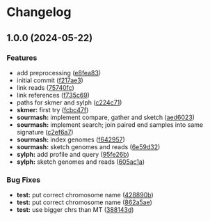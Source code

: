 # Changelog

## 1.0.0 (2024-05-22)


### Features

* add preprocessing ([e8fea83](https://github.com/jlanga/smsk_sketch/commit/e8fea83c8a22bad8177d10d93d40ed926449b040))
* initial commit ([f217ae3](https://github.com/jlanga/smsk_sketch/commit/f217ae3756b9a7494ffbad41305a6500785733e1))
* link reads ([75740fc](https://github.com/jlanga/smsk_sketch/commit/75740fc326b27ec6a09cc9f22be521c3b5217f84))
* link references ([f735c69](https://github.com/jlanga/smsk_sketch/commit/f735c69b34cbf792c5b6ee9e027866254b4b6d74))
* paths for skmer and sylph ([c224c71](https://github.com/jlanga/smsk_sketch/commit/c224c71f512a9451fe4ce945ad8c44e26f518234))
* **skmer:** first try ([fcbc47f](https://github.com/jlanga/smsk_sketch/commit/fcbc47f8143c210c44727839de3d4dc4f08b0f9e))
* **sourmash:** implement compare, gather and sketch ([aed6023](https://github.com/jlanga/smsk_sketch/commit/aed60232763a4c187bc170f365b9c306040ce1b4))
* **sourmash:** implement search; join paired end samples into same signature ([c2ef6a7](https://github.com/jlanga/smsk_sketch/commit/c2ef6a76a79a1ea83c55e38cdac1d697d4c010d3))
* **sourmash:** index genomes ([f642957](https://github.com/jlanga/smsk_sketch/commit/f642957601672ac4bca3f1e7731e8ca1153dee14))
* **sourmash:** sketch genomes and reads ([6e59d32](https://github.com/jlanga/smsk_sketch/commit/6e59d32f7e600910af3e090a664a32f35aaca26c))
* **sylph:** add profile and query ([95fe26b](https://github.com/jlanga/smsk_sketch/commit/95fe26b418b3531c791fc68ceb204e5b52c850d7))
* **sylph:** sketch genomes and reads ([605ac1a](https://github.com/jlanga/smsk_sketch/commit/605ac1aa79a896f9a995a8c5b7c1faaebdfc9dfd))


### Bug Fixes

* **test:** put correct chromosome name ([428890b](https://github.com/jlanga/smsk_sketch/commit/428890b28c0dcae2b4ddf375fe35aae375ab4703))
* **test:** put correct chromosome name ([862a5ae](https://github.com/jlanga/smsk_sketch/commit/862a5aec7045cc99ec737e3ef43db00e294a7f81))
* **test:** use bigger chrs than MT ([388143d](https://github.com/jlanga/smsk_sketch/commit/388143d9b893f7844c544f87372d90a59826a033))

